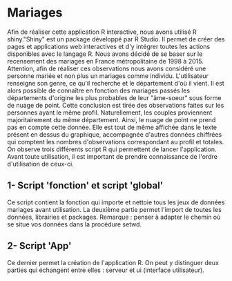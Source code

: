 # Mariages

Afin de réaliser cette application R interactive, nous avons utilisé R shiny."Shiny" est un package développé par R Studio. Il permet de créer des pages et applications web interactives et d'y intégrer toutes les actions disponibles avec le langage R.
Nous avons décidé de se baser sur le recensement des mariages en France métropolitaine de 1998 à 2015. Attention, afin de réaliser ces observations nous avons considéré une personne mariée et non plus un mariages comme individu. L'utilisateur renseigne son genre, ce qu'il recherche et le département d'où il vient. Il est alors possible de connaître en fonction des mariages passés les départements d'origine les plus probables de leur "âme-soeur" sous forme de nuage de point. Cette conclusion est tirée des observations faites sur les personnes ayant le même profil. Naturellement, les couples proviennent majoritairement du même département. Ainsi, le nuage de point ne prend pas en compte cette donnée. Elle est tout de même affichée dans le texte présent en dessus du graphique, accompagnée d'autres données chiffrées qui comptent les nombres d'observations correspondant au profil et totales.
On observe trois différents script R qui permettent de lancer l'application. Avant toute utilisation, il est important de prendre connaissance de l'ordre d'utilisation de ceux-ci.
## 1- Script 'fonction' et script 'global'
Ce script contient la fonction qui importe et nettoie tous les jeux de données mariages avant utilisation. 
La deuxième partie permet l'import de toutes les données, librairies et packages. 
Remarque : penser à adapter le chemin où se situe vos données dans la procédure setwd.
## 2- Script 'App' 
Ce dernier permet la création de l'application R. On peut y distinguer deux parties qui échangent entre elles : serveur et ui (interface utilisateur).

